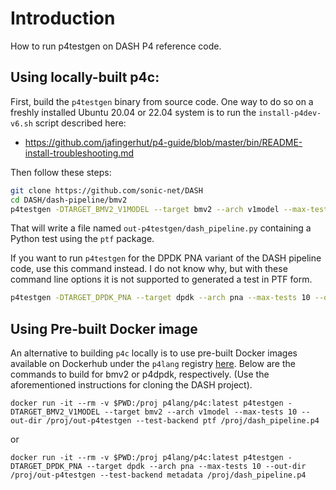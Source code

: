 # Introduction

How to run p4testgen on DASH P4 reference code.

## Using locally-built p4c:

First, build the `p4testgen` binary from source code.  One way to do
so on a freshly installed Ubuntu 20.04 or 22.04 system is to run the
`install-p4dev-v6.sh` script described here:

+ https://github.com/jafingerhut/p4-guide/blob/master/bin/README-install-troubleshooting.md

Then follow these steps:

```bash
git clone https://github.com/sonic-net/DASH
cd DASH/dash-pipeline/bmv2
p4testgen -DTARGET_BMV2_V1MODEL --target bmv2 --arch v1model --max-tests 10 --out-dir out-p4testgen --test-backend ptf dash_pipeline.p4
```
That will write a file named `out-p4testgen/dash_pipeline.py`
containing a Python test using the `ptf` package.

If you want to run `p4testgen` for the DPDK PNA variant of the DASH
pipeline code, use this command instead.  I do not know why, but with
these command line options it is not supported to generated a test in
PTF form.

```bash
p4testgen -DTARGET_DPDK_PNA --target dpdk --arch pna --max-tests 10 --out-dir out-p4testgen --test-backend metadata dash_pipeline.p4
```

## Using Pre-built Docker image
An alternative to building `p4c` locally is to use pre-built Docker images available on Dockerhub under the `p4lang` registry [here](https://hub.docker.com/u/p4lang). Below are the commands to build for bmv2 or p4dpdk, respectively. (Use the aforementioned instructions for cloning the DASH project).

```
docker run -it --rm -v $PWD:/proj p4lang/p4c:latest p4testgen -DTARGET_BMV2_V1MODEL --target bmv2 --arch v1model --max-tests 10 --out-dir /proj/out-p4testgen --test-backend ptf /proj/dash_pipeline.p4
```
or
```
docker run -it --rm -v $PWD:/proj p4lang/p4c:latest p4testgen -DTARGET_DPDK_PNA --target dpdk --arch pna --max-tests 10 --out-dir /proj/out-p4testgen --test-backend metadata /proj/dash_pipeline.p4
```
